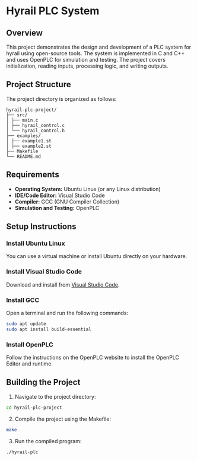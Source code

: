 # Hyrail PLC System

## Overview
This project demonstrates the design and development of a PLC system for hyrail using open-source tools. The system is implemented in C and C++ and uses OpenPLC for simulation and testing. The project covers initialization, reading inputs, processing logic, and writing outputs.

## Project Structure
The project directory is organized as follows:
```
hyrail-plc-project/
├── src/
│ ├── main.c
│ ├── hyrail_control.c
│ └── hyrail_control.h
├── examples/
│ ├── example1.st
│ ├── example2.st
├── Makefile
└── README.md
```

## Requirements
- **Operating System:** Ubuntu Linux (or any Linux distribution)
- **IDE/Code Editor:** Visual Studio Code
- **Compiler:** GCC (GNU Compiler Collection)
- **Simulation and Testing:** OpenPLC

## Setup Instructions

### Install Ubuntu Linux
You can use a virtual machine or install Ubuntu directly on your hardware.

### Install Visual Studio Code
Download and install from [Visual Studio Code](https://code.visualstudio.com/).

### Install GCC
Open a terminal and run the following commands:
```sh
sudo apt update
sudo apt install build-essential
```

### Install OpenPLC
Follow the instructions on the OpenPLC website to install the OpenPLC Editor and runtime.

## Building the Project
1. Navigate to the project directory:
```sh
cd hyrail-plc-project
```

2. Compile the project using the Makefile:
```sh
make
```

3. Run the compiled program:
```sh
./hyrail-plc
```
